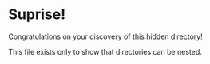 # Suprise!

Congratulations on your discovery of this hidden directory!

This file exists only to show that directories can be nested. 
